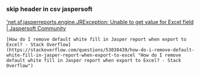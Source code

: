 ### skip header in csv jaspersoft


['net.sf.jasperreports.engine.JRException: Unable to get value for Excel field | Jaspersoft Community](https://community.jaspersoft.com/questions/1086641/netsfjasperreportsenginejrexception-unable-get-value-excel-field "'net.sf.jasperreports.engine.JRException: Unable to get value for Excel field | Jaspersoft Community")




```shell
[How do I remove default white fill in Jasper report when export to Excel? - Stack Overflow](https://stackoverflow.com/questions/53038439/how-do-i-remove-default-white-fill-in-jasper-report-when-export-to-excel "How do I remove default white fill in Jasper report when export to Excel? - Stack Overflow")
```

